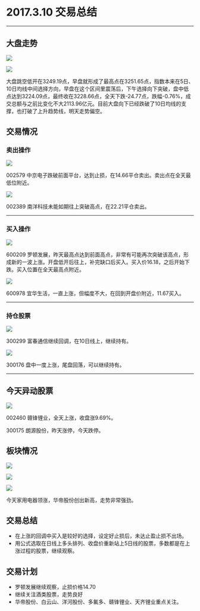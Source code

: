 # 2017.3.10 交易总结

------

## 大盘走势

![](./pic/20170310-dapan2.png)

![](./pic/20170310-dapan.png)

大盘跳空低开在3249.19点，早盘就形成了最高点在3251.65点，指数本来在5日、10日均线中间选择方向，早盘在这个区间里震荡后，下午选择向下突破，盘中低点达到3224.09点，最终收在3228.66点，全天下跌-24.77点，跌幅-0.76%，成交总额与之前比变化不大2113.96亿元。目前大盘向下已经跌破了10日均线的支撑，也打破了上升趋势线，明天走势偏空。

## 交易情况

### 卖出操作

![](./pic/20170310-002579.png)

002579 中京电子跌破前面平台，达到止损，在14.66平仓卖出。卖出点在全天最低位附近。

![](./pic/20170310-002389.png)

002389 南洋科技未能如期往上突破高点，在22.21平仓卖出。

------

### 买入操作

![](./pic/20170310-600209.png)

600209 罗顿发展，昨天最高点达到前面高点，非常有可能再次突破该高点，形成新的一波上涨。开盘低开后往上，补完缺口后买入。买入价16.18，之后开始下跌。买入位置在全天最高点附近。

![](./pic/20170310-600978.png)

600978 宜华生活，一直上涨，但幅度不大，在回到开盘价附近，11.67买入。

------

### 持仓股票

![](./pic/20170310-300299.png)

300299 富春通信继续回调，在10日线上，继续持有。

![](./pic/20170310-300176.png)

300176 盘中一度上涨，尾盘回落，可以继续持有。

------

## 今天异动股票

![](./pic/20170310-002460.png)

002460 赣锋锂业，全天上涨，收盘涨9.69%。

300175 朗源股份，昨天涨停，今天跌停。

## 板块情况

![](./pic/20170310-bk1.png)

![](./pic/20170310-bk2.png)

![](./pic/20170310-bk3.png)

今天家用电器领涨，华帝股份创出新高，走势非常强劲。

## 交易总结

- 在上涨的回调中买入是较好的选择，设定好止损后，未达止盈止损不出场。
- 用公式选取在日线上多头排列、收盘价重新站上5日线的股票，多数都是在上涨过程的股票，继续观察。

## 交易计划

- 罗顿发展继续观察，止损价格14.70
- 继续关注酒类股票，走势良好
- 华帝股份、白云山、洋河股份、多氟多、赣锋锂业、天齐锂业重点关注。

